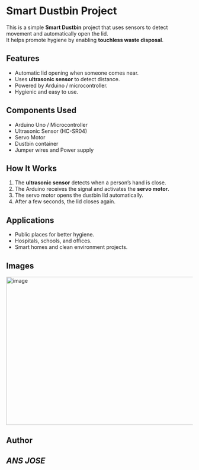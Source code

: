 #  Smart Dustbin Project  

This is a simple **Smart Dustbin** project that uses sensors to detect movement and automatically open the lid.  
It helps promote hygiene by enabling **touchless waste disposal**.  

##  Features
- Automatic lid opening when someone comes near.  
- Uses **ultrasonic sensor** to detect distance.  
- Powered by Arduino / microcontroller.  
- Hygienic and easy to use.  

##  Components Used
- Arduino Uno / Microcontroller  
- Ultrasonic Sensor (HC-SR04)  
- Servo Motor  
- Dustbin container  
- Jumper wires and Power supply  

##  How It Works
1. The **ultrasonic sensor** detects when a person’s hand is close.  
2. The Arduino receives the signal and activates the **servo motor**.  
3. The servo motor opens the dustbin lid automatically.  
4. After a few seconds, the lid closes again.  

##  Applications
- Public places for better hygiene.  
- Hospitals, schools, and offices.  
- Smart homes and clean environment projects.

## Images
<img width="600" height="400" alt="image" src="https://github.com/user-attachments/assets/559037e7-4318-499c-9218-2b014b1e6c13" />

##  Author
## *ANS JOSE*
